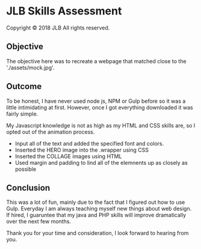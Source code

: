 # JLB Skills Assessment
Copyright © 2018 JLB All rights reserved.


Objective
----------
The objective here was to recreate a webpage that matched close to the './assets/mock.jpg'.

Outcome
-------
To be honest, I have never used node js, NPM or Gulp before so it was a little intimidating at first.  However, once I got everything downloaded it was fairly simple.  

My Javascript knowledge is not as high as my HTML and CSS skills are, so I opted out of the animation process.  

* Input all of the text and added the specified font and colors.
* Inserted the HERO image into the .wrapper using CSS
* Inserted the COLLAGE images using HTML
* Used margin and padding to lind all of the elemnents up as closely as possible 


Conclusion
-----------

This was a lot of fun, mainly due to the fact that I figured out how to use Gulp. Everyday I am always teaching myself new things about web design.  If hired, I guaruntee that my java and PHP skills will improve dramatically over the next few months.

Thank you for your time and consideration, I look forward to hearing from you.
